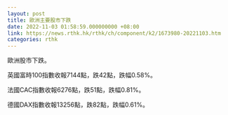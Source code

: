 ```yaml
---
layout: post
title: 歐洲主要股市下跌
date: 2022-11-03 01:58:59.000000000 +08:00
link: https://news.rthk.hk/rthk/ch/component/k2/1673980-20221103.htm
categories: rthk
---
```


歐洲股市下跌。

英國富時100指數收報7144點，跌42點，跌幅0.58%。

法國CAC指數收報6276點，跌51點，跌幅0.81%。

德國DAX指數收報13256點，跌82點，跌幅0.61%。
